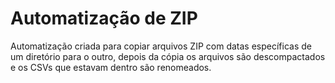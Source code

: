 # Automatização de ZIP

Automatização criada para copiar arquivos ZIP com datas específicas de um diretório para o outro, depois da cópia os arquivos são descompactados e os CSVs que estavam dentro são renomeados.

